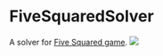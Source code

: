 # FiveSquaredSolver
A solver for [Five Squared game](https://thinkingames.com/en/product/%d7%97%d7%9e%d7%a9-%d7%91%d7%a8%d7%99%d7%91%d7%95%d7%a2/).
![](https://thinkingames.com/wp-content/uploads/2020/05/5squre2-600x600.png)
